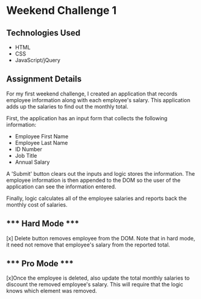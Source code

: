 Weekend Challenge 1
===================

Technologies Used
-----------------
* HTML
* CSS
* JavaScript/jQuery

Assignment Details
------------------
For my first weekend challenge, I created an application that records employee information along with each employee's salary. This application adds up the salaries to find out the monthly total.

First, the application has an input form that collects the following information:
  * Employee First Name
  * Employee Last Name
  * ID Number
  * Job Title
  * Annual Salary

A 'Submit' button clears out the inputs and logic stores the information. The employee information is then appended to the DOM so the user of the application can see the information entered.

Finally, logic calculates all of the employee salaries and reports back the monthly cost of salaries.

*** Hard Mode ***
-----------------
[x] Delete button removes employee from the DOM. Note that in hard mode, it need not remove that employee's salary from the reported total.

*** Pro Mode ***
-----------------
[x]Once the employee is deleted, also update the total monthly salaries to discount the removed employee's salary. This will require that the logic knows which element was removed. 
